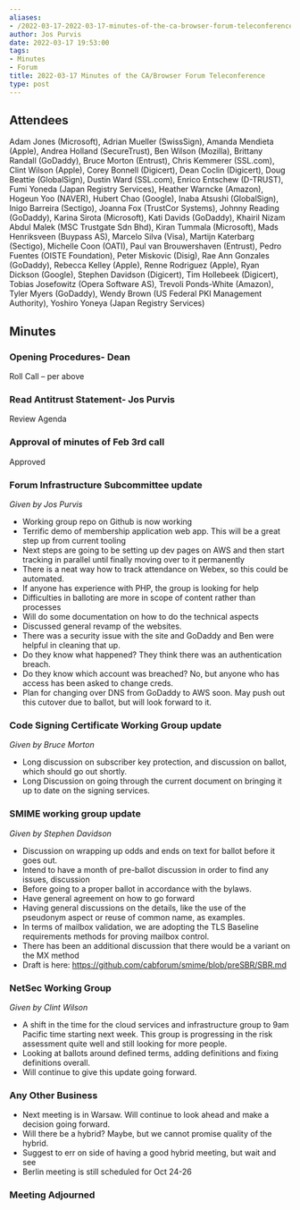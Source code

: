 ```yaml
---
aliases:
- /2022-03-17-2022-03-17-minutes-of-the-ca-browser-forum-teleconference/
author: Jos Purvis
date: 2022-03-17 19:53:00
tags:
- Minutes
- Forum
title: 2022-03-17 Minutes of the CA/Browser Forum Teleconference
type: post
---
```


## Attendees 

Adam Jones (Microsoft), Adrian Mueller (SwissSign), Amanda Mendieta (Apple), Andrea Holland (SecureTrust), Ben Wilson (Mozilla), Brittany Randall (GoDaddy), Bruce Morton (Entrust), Chris Kemmerer (SSL.com), Clint Wilson (Apple), Corey Bonnell (Digicert), Dean Coclin (Digicert), Doug Beattie (GlobalSign), Dustin Ward (SSL.com), Enrico Entschew (D-TRUST), Fumi Yoneda (Japan Registry Services), Heather Warncke (Amazon), Hogeun Yoo (NAVER), Hubert Chao (Google), Inaba Atsushi (GlobalSign), Inigo Barreira (Sectigo), Joanna Fox (TrustCor Systems), Johnny Reading (GoDaddy), Karina Sirota (Microsoft), Kati Davids (GoDaddy), Khairil Nizam Abdul Malek (MSC Trustgate Sdn Bhd), Kiran Tummala (Microsoft), Mads Henriksveen (Buypass AS), Marcelo Silva (Visa), Martijn Katerbarg (Sectigo), Michelle Coon (OATI), Paul van Brouwershaven (Entrust), Pedro Fuentes (OISTE Foundation), Peter Miskovic (Disig), Rae Ann Gonzales (GoDaddy), Rebecca Kelley (Apple), Renne Rodriguez (Apple), Ryan Dickson (Google), Stephen Davidson (Digicert), Tim Hollebeek (Digicert), Tobias Josefowitz (Opera Software AS), Trevoli Ponds-White (Amazon), Tyler Myers (GoDaddy), Wendy Brown (US Federal PKI Management Authority), Yoshiro Yoneya (Japan Registry Services)

## Minutes 

### Opening Procedures- Dean 

Roll Call – per above

### Read Antitrust Statement- Jos Purvis 

Review Agenda

### Approval of minutes of Feb 3rd call 

Approved

### Forum Infrastructure Subcommittee update 

_Given by Jos Purvis_

- Working group repo on Github is now working
- Terrific demo of membership application web app. This will be a great step up from current tooling
- Next steps are going to be setting up dev pages on AWS and then start tracking in parallel until finally moving over to it permanently
- There is a neat way how to track attendance on Webex, so this could be automated.
- If anyone has experience with PHP, the group is looking for help
- Difficulties in balloting are more in scope of content rather than processes
- Will do some documentation on how to do the technical aspects
- Discussed general revamp of the websites.
- There was a security issue with the site and GoDaddy and Ben were helpful in cleaning that up.
- Do they know what happened? They think there was an authentication breach.
- Do they know which account was breached? No, but anyone who has access has been asked to change creds.
- Plan for changing over DNS from GoDaddy to AWS soon. May push out this cutover due to ballot, but will look forward to it.

### Code Signing Certificate Working Group update 

_Given by Bruce Morton_

- Long discussion on subscriber key protection, and discussion on ballot, which should go out shortly.
- Long Discussion on going through the current document on bringing it up to date on the signing services.

### SMIME working group update 

_Given by Stephen Davidson_

- Discussion on wrapping up odds and ends on text for ballot before it goes out.
- Intend to have a month of pre-ballot discussion in order to find any issues, discussion
- Before going to a proper ballot in accordance with the bylaws.
- Have general agreement on how to go forward
- Having general discussions on the details, like the use of the pseudonym aspect or reuse of common name, as examples.
- In terms of mailbox validation, we are adopting the TLS Baseline requirements methods for proving mailbox control.
- There has been an additional discussion that there would be a variant on the MX method
- Draft is here: https://github.com/cabforum/smime/blob/preSBR/SBR.md

### NetSec Working Group 

_Given by Clint Wilson_

- A shift in the time for the cloud services and infrastructure group to 9am Pacific time starting next week. This group is progressing in the risk assessment quite well and still looking for more people.
- Looking at ballots around defined terms, adding definitions and fixing definitions overall.
- Will continue to give this update going forward.

### Any Other Business 

- Next meeting is in Warsaw. Will continue to look ahead and make a decision going forward.
- Will there be a hybrid? Maybe, but we cannot promise quality of the hybrid.
- Suggest to err on side of having a good hybrid meeting, but wait and see
- Berlin meeting is still scheduled for Oct 24-26

### Meeting Adjourned